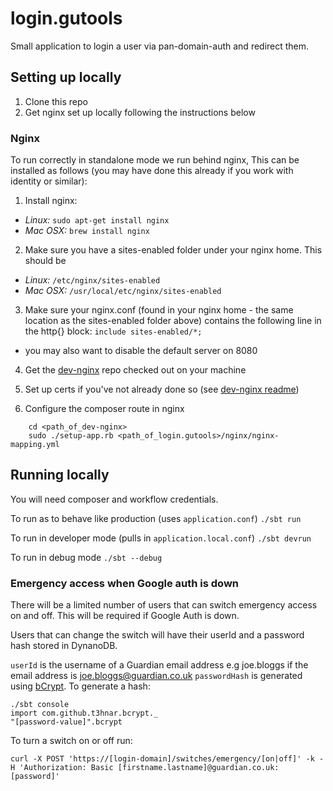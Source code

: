 # login.gutools

Small application to login a user via pan-domain-auth and redirect them.

## Setting up locally

1. Clone this repo
2. Get nginx set up locally following the instructions below

### Nginx

To run correctly in standalone mode we run behind nginx, This can be installed as follows (you may have done
this already if you work with identity or similar):

1. Install nginx:
  * *Linux:*   ```sudo apt-get install nginx```
  * *Mac OSX:* ```brew install nginx```

2. Make sure you have a sites-enabled folder under your nginx home. This should be
  * *Linux:* ```/etc/nginx/sites-enabled```
  * *Mac OSX:* ```/usr/local/etc/nginx/sites-enabled```

3. Make sure your nginx.conf (found in your nginx home - the same location as the sites-enabled folder above) contains the following line in the http{} block:
`include sites-enabled/*;`
  * you may also want to disable the default server on 8080

4. Get the [dev-nginx](https://github.com/guardian/dev-nginx) repo checked out on your machine

5. Set up certs if you've not already done so (see [dev-nginx readme](https://github.com/guardian/dev-nginx))

6. Configure the composer route in nginx

```
    cd <path_of_dev-nginx>
    sudo ./setup-app.rb <path_of_login.gutools>/nginx/nginx-mapping.yml
```

## Running locally

You will need composer and workflow credentials.

To run as to behave like production (uses `application.conf`) `./sbt run`

To run in developer mode (pulls in `application.local.conf`) `./sbt devrun`

To run in debug mode `./sbt --debug`

### Emergency access when Google auth is down

There will be a limited number of users that can switch emergency access on and off. This will be required if Google Auth 
is down. 

Users that can change the switch will have their userId and a password hash stored in DynanoDB.

`userId` is the username of a Guardian email address e.g joe.bloggs if the email address is joe.bloggs@guardian.co.uk
`passwordHash` is generated using [bCrypt](https://github.com/t3hnar/scala-bcrypt). To generate a hash:
```
./sbt console
import com.github.t3hnar.bcrypt._
"[password-value]".bcrypt
```

To turn a switch on or off run:
```
curl -X POST 'https://[login-domain]/switches/emergency/[on|off]' -k -H 'Authorization: Basic [firstname.lastname]@guardian.co.uk:[password]'
```
